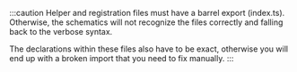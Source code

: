 :::caution
Helper and registration files must have a barrel export (index.ts). Otherwise, the schematics will not recognize the files correctly and falling back to the verbose syntax.

The declarations within these files also have to be exact, otherwise you will end up with a broken import that you need to fix manually.
:::
